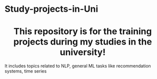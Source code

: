 # Study-projects-in-Uni

# <center>This repository is for the training projects during my studies in the university!</center>

It includes topics related to NLP, general ML tasks like recommendation systems, time series
